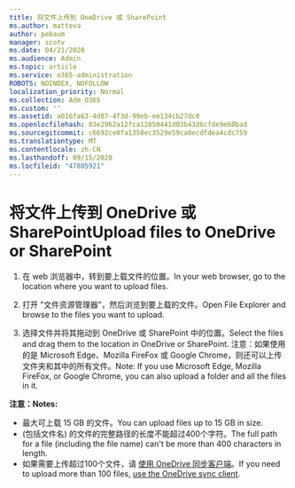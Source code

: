 ```yaml
---
title: 将文件上传到 OneDrive 或 SharePoint
ms.author: matteva
author: pebaum
manager: scotv
ms.date: 04/21/2020
ms.audience: Admin
ms.topic: article
ms.service: o365-administration
ROBOTS: NOINDEX, NOFOLLOW
localization_priority: Normal
ms.collection: Adm_O365
ms.custom: ''
ms.assetid: a016fa63-4d87-4f3d-99eb-ee134cb27dc0
ms.openlocfilehash: 03e2962a12fca12850441d03b43d6cfde9e60bad
ms.sourcegitcommit: c6692ce0fa1358ec3529e59ca0ecdfdea4cdc759
ms.translationtype: MT
ms.contentlocale: zh-CN
ms.lasthandoff: 09/15/2020
ms.locfileid: "47805921"
---
```

# <a name="upload-files-to-onedrive-or-sharepoint"></a><span data-ttu-id="01c4e-102">将文件上传到 OneDrive 或 SharePoint</span><span class="sxs-lookup"><span data-stu-id="01c4e-102">Upload files to OneDrive or SharePoint</span></span>

1. <span data-ttu-id="01c4e-103">在 web 浏览器中，转到要上载文件的位置。</span><span class="sxs-lookup"><span data-stu-id="01c4e-103">In your web browser, go to the location where you want to upload files.</span></span>
    
2. <span data-ttu-id="01c4e-104">打开 "文件资源管理器"，然后浏览到要上载的文件。</span><span class="sxs-lookup"><span data-stu-id="01c4e-104">Open File Explorer and browse to the files you want to upload.</span></span>
    
3. <span data-ttu-id="01c4e-105">选择文件并将其拖动到 OneDrive 或 SharePoint 中的位置。</span><span class="sxs-lookup"><span data-stu-id="01c4e-105">Select the files and drag them to the location in OneDrive or SharePoint.</span></span> <span data-ttu-id="01c4e-106">注意：如果使用的是 Microsoft Edge、Mozilla FireFox 或 Google Chrome，则还可以上传文件夹和其中的所有文件。</span><span class="sxs-lookup"><span data-stu-id="01c4e-106">Note: If you use Microsoft Edge, Mozilla FireFox, or Google Chrome, you can also upload a folder and all the files in it.</span></span>
    
<span data-ttu-id="01c4e-107">**注意：**</span><span class="sxs-lookup"><span data-stu-id="01c4e-107">**Notes:**</span></span>
- <span data-ttu-id="01c4e-108">最大可上载 15 GB 的文件。</span><span class="sxs-lookup"><span data-stu-id="01c4e-108">You can upload files up to 15 GB in size.</span></span> 
- <span data-ttu-id="01c4e-109"> (包括文件名) 的文件的完整路径的长度不能超过400个字符。</span><span class="sxs-lookup"><span data-stu-id="01c4e-109">The full path for a file (including the file name) can't be more than 400 characters in length.</span></span> 
- <span data-ttu-id="01c4e-110">如果需要上传超过100个文件，请 [使用 OneDrive 同步客户端](https://go.microsoft.com/fwlink/?linkid=866427)。</span><span class="sxs-lookup"><span data-stu-id="01c4e-110">If you need to upload more than 100 files, [use the OneDrive sync client](https://go.microsoft.com/fwlink/?linkid=866427).</span></span> 
  

